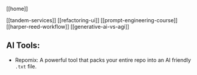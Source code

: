 [[home]]

[[tandem-services]]
[[refactoring-ui]]
[[prompt-engineering-course]]
[[harper-reed-workflow]]
[[generative-ai-vs-agi]]

## AI Tools:

- Repomix: A powerful tool that packs your entire repo into an AI friendly `.txt` file.
